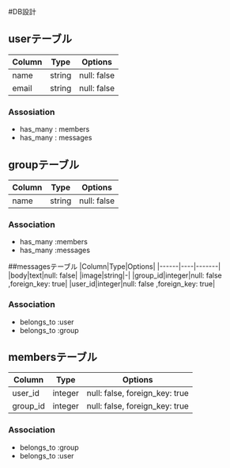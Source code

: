 #DB設計

## userテーブル

|Column|Type|Options|
|------|----|-------|
|name|string|null: false|
|email|string|null: false|

### Assosiation
- has_many : members
- has_many : messages

## groupテーブル
|Column|Type|Options|
|------|----|-------|
|name|string|null: false|

### Association
- has_many :members
- has_many :messages

##messagesテーブル
|Column|Type|Options|
|------|----|-------|
|body|text|null: false|
|image|string|-|
|group_id|integer|null: false ,foreign_key: true|
|user_id|integer|null: false ,foreign_key: true|

### Association
- belongs_to :user
- belongs_to :group

## membersテーブル

|Column|Type|Options|
|------|----|-------|
|user_id|integer|null: false, foreign_key: true|
|group_id|integer|null: false, foreign_key: true|

### Association
- belongs_to :group
- belongs_to :user
